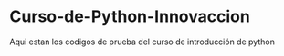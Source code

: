 # Curso-de-Python-Innovaccion
Aqui estan los codigos de prueba del curso de introducción de python 
